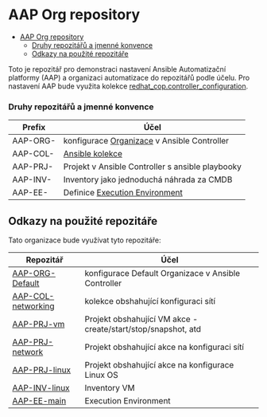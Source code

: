 # AAP Org repository
- [AAP Org repository](#aap-org-repository)
    - [Druhy repozitářů a jmenné konvence](#druhy-repozitářů-a-jmenné-konvence)
  - [Odkazy na použité repozitáře](#odkazy-na-použité-repozitáře)


Toto je repozitář pro demonstraci nastavení Ansible Automatizační platformy (AAP) a organizaci automatizace do repozitářů podle účelu.
Pro nastavení AAP bude využita kolekce [redhat_cop.controller_configuration](https://github.com/redhat-cop/controller_configuration).

### Druhy repozitářů a jmenné konvence

| Prefix   | Účel                                                                                                                                   |
| -------- | -------------------------------------------------------------------------------------------------------------------------------------- |
| AAP-ORG- | konfigurace [Organizace](https://docs.ansible.com/automation-controller/latest/html/userguide/organizations.html) v Ansible Controller |
| AAP-COL- | [Ansible kolekce](https://docs.ansible.com/ansible/latest/dev_guide/developing_collections.html)                                       |
| AAP-PRJ- | Projekt v Ansible Controller s ansible playbooky                                                                                       |
| AAP-INV- | Inventory jako jednoduchá náhrada za CMDB                                                                                              |
| AAP-EE-  | Definice [Execution Environment](https://docs.ansible.com/automation-controller/latest/html/userguide/execution_environments.html)     |

## Odkazy na použité repozitáře

Tato organizace bude využívat tyto repozitáře:

| Repozitář                                                          | Účel                                                          |
| ------------------------------------------------------------------ | ------------------------------------------------------------- |
| [AAP-ORG-Default](https://github.com/jwerak/AAP-ORG-Default)       | konfigurace Default Organizace v Ansible Controller           |
| [AAP-COL-networking](https://github.com/jwerak/AAP-COL-networking) | kolekce obshahující konfiguraci sítí                          |
| [AAP-PRJ-vm](https://github.com/jwerak/AAP-PRJ-vm)                 | Projekt obshahující VM akce - create/start/stop/snapshot, atd |
| [AAP-PRJ-network](https://github.com/jwerak/AAP-PRJ-network)       | Projekt obshahující akce na konfiguraci sítí                  |
| [AAP-PRJ-linux](https://github.com/jwerak/AAP-PRJ-linux)           | Projekt obshahující akce na konfigurace Linux OS              |
| [AAP-INV-linux](https://github.com/jwerak/AAP-INV-linux)           | Inventory VM                                                  |
| [AAP-EE-main](https://github.com/jwerak/AAP-EE-main)               | Execution Environment                                         |
